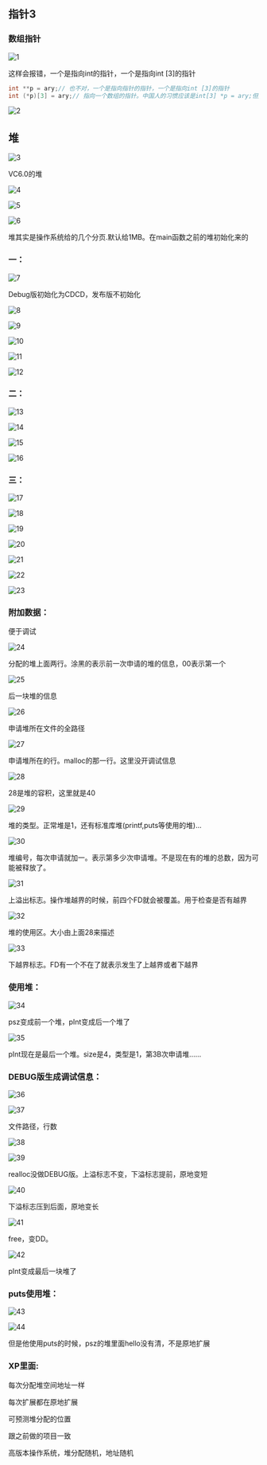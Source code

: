 ## 指针3

### 数组指针

![1](https://alist.hmbb313.top/d/Baidunetdisk/Images/Cracker/40/401C/22/1.png)

这样会报错，一个是指向int的指针，一个是指向int [3]的指针

```c
int **p = ary;// 也不对，一个是指向指针的指针，一个是指向int [3]的指针
int (*p)[3] = ary;// 指向一个数组的指针。中国人的习惯应该是int[3] *p = ary;但是中外语法差异，int *p[3] = ary;这样又是指针数组。
```

![2](https://alist.hmbb313.top/d/Baidunetdisk/Images/Cracker/40/401C/22/2.png)

## 堆

![3](https://alist.hmbb313.top/d/Baidunetdisk/Images/Cracker/40/401C/22/3.png)

VC6.0的堆

![4](https://alist.hmbb313.top/d/Baidunetdisk/Images/Cracker/40/401C/22/4.png)

![5](https://alist.hmbb313.top/d/Baidunetdisk/Images/Cracker/40/401C/22/5.png)

![6](https://alist.hmbb313.top/d/Baidunetdisk/Images/Cracker/40/401C/22/6.png)

堆其实是操作系统给的几个分页.默认给1MB。在main函数之前的堆初始化来的

### 一：

![7](https://alist.hmbb313.top/d/Baidunetdisk/Images/Cracker/40/401C/22/7.png)

Debug版初始化为CDCD，发布版不初始化

![8](https://alist.hmbb313.top/d/Baidunetdisk/Images/Cracker/40/401C/22/8.png)

![9](https://alist.hmbb313.top/d/Baidunetdisk/Images/Cracker/40/401C/22/9.png)

![10](https://alist.hmbb313.top/d/Baidunetdisk/Images/Cracker/40/401C/22/10.png)

![11](https://alist.hmbb313.top/d/Baidunetdisk/Images/Cracker/40/401C/22/11.png)

![12](https://alist.hmbb313.top/d/Baidunetdisk/Images/Cracker/40/401C/22/12.png)

### 二：

![13](https://alist.hmbb313.top/d/Baidunetdisk/Images/Cracker/40/401C/22/13.png)

![14](https://alist.hmbb313.top/d/Baidunetdisk/Images/Cracker/40/401C/22/14.png)

![15](https://alist.hmbb313.top/d/Baidunetdisk/Images/Cracker/40/401C/22/15.png)

![16](https://alist.hmbb313.top/d/Baidunetdisk/Images/Cracker/40/401C/22/16.png)

### 三：

![17](https://alist.hmbb313.top/d/Baidunetdisk/Images/Cracker/40/401C/22/17.png)

![18](https://alist.hmbb313.top/d/Baidunetdisk/Images/Cracker/40/401C/22/18.png)

![19](https://alist.hmbb313.top/d/Baidunetdisk/Images/Cracker/40/401C/22/19.png)

![20](https://alist.hmbb313.top/d/Baidunetdisk/Images/Cracker/40/401C/22/20.png)

![21](https://alist.hmbb313.top/d/Baidunetdisk/Images/Cracker/40/401C/22/21.png)

![22](https://alist.hmbb313.top/d/Baidunetdisk/Images/Cracker/40/401C/22/22.png)

![23](https://alist.hmbb313.top/d/Baidunetdisk/Images/Cracker/40/401C/22/23.png) 

### 附加数据：

便于调试

![24](https://alist.hmbb313.top/d/Baidunetdisk/Images/Cracker/40/401C/22/24.png)

分配的堆上面两行。涂黑的表示前一次申请的堆的信息，00表示第一个

![25](https://alist.hmbb313.top/d/Baidunetdisk/Images/Cracker/40/401C/22/25.png)

后一块堆的信息

![26](https://alist.hmbb313.top/d/Baidunetdisk/Images/Cracker/40/401C/22/26.png)

申请堆所在文件的全路径

![27](https://alist.hmbb313.top/d/Baidunetdisk/Images/Cracker/40/401C/22/27.png)

申请堆所在的行。malloc的那一行。这里没开调试信息

![28](https://alist.hmbb313.top/d/Baidunetdisk/Images/Cracker/40/401C/22/28.png)

28是堆的容积，这里就是40

![29](https://alist.hmbb313.top/d/Baidunetdisk/Images/Cracker/40/401C/22/29.png)

堆的类型。正常堆是1，还有标准库堆(printf,puts等使用的堆)...

![30](https://alist.hmbb313.top/d/Baidunetdisk/Images/Cracker/40/401C/22/30.png)

堆编号，每次申请就加一。表示第多少次申请堆。不是现在有的堆的总数，因为可能被释放了。

![31](https://alist.hmbb313.top/d/Baidunetdisk/Images/Cracker/40/401C/22/31.png)

上溢出标志。操作堆越界的时候，前四个FD就会被覆盖。用于检查是否有越界

![32](https://alist.hmbb313.top/d/Baidunetdisk/Images/Cracker/40/401C/22/32.png)

堆的使用区。大小由上面28来描述

![33](https://alist.hmbb313.top/d/Baidunetdisk/Images/Cracker/40/401C/22/33.png)

下越界标志。FD有一个不在了就表示发生了上越界或者下越界

### 使用堆：

![34](https://alist.hmbb313.top/d/Baidunetdisk/Images/Cracker/40/401C/22/34.png)

psz变成前一个堆，pInt变成后一个堆了

![35](https://alist.hmbb313.top/d/Baidunetdisk/Images/Cracker/40/401C/22/35.png)

pInt现在是最后一个堆。size是4，类型是1，第3B次申请堆......

### DEBUG版生成调试信息：

![36](https://alist.hmbb313.top/d/Baidunetdisk/Images/Cracker/40/401C/22/36.png)

![37](https://alist.hmbb313.top/d/Baidunetdisk/Images/Cracker/40/401C/22/37.png)

文件路径，行数

![38](https://alist.hmbb313.top/d/Baidunetdisk/Images/Cracker/40/401C/22/38.png)

![39](https://alist.hmbb313.top/d/Baidunetdisk/Images/Cracker/40/401C/22/39.png)

realloc没做DEBUG版。上溢标志不变，下溢标志提前，原地变短

![40](https://alist.hmbb313.top/d/Baidunetdisk/Images/Cracker/40/401C/22/40.png)

下溢标志压到后面，原地变长

![41](https://alist.hmbb313.top/d/Baidunetdisk/Images/Cracker/40/401C/22/41.png)

free，变DD。

![42](https://alist.hmbb313.top/d/Baidunetdisk/Images/Cracker/40/401C/22/42.png)

pInt变成最后一块堆了

### puts使用堆：

![43](https://alist.hmbb313.top/d/Baidunetdisk/Images/Cracker/40/401C/22/43.png)

![44](https://alist.hmbb313.top/d/Baidunetdisk/Images/Cracker/40/401C/22/44.png)

但是他使用puts的时候，psz的堆里面hello没有清，不是原地扩展

### XP里面:

每次分配堆空间地址一样

每次扩展都在原地扩展

可预测堆分配的位置

跟之前做的项目一致



高版本操作系统，堆分配随机，地址随机
